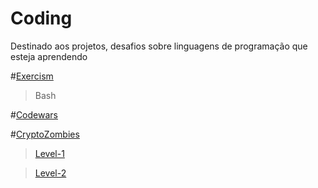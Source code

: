 # Coding
Destinado aos projetos, desafios sobre linguagens de programação que esteja aprendendo

#[Exercism](https://exercism.org/)
> Bash

#[Codewars](https://www.codewars.com/)

#[CryptoZombies](https://cryptozombies.io/)
>[Level-1](https://share.cryptozombies.io/pt/lesson/1/share/leonardo?id=Y3p8MTMxMzA1)

>[Level-2](https://share.cryptozombies.io/pt/lesson/2/share/leonardo?id=Y3p8MTMxMzA1)
